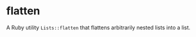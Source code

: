 flatten
=======

A Ruby utility `Lists::flatten` that flattens arbitrarily nested lists into a list.
